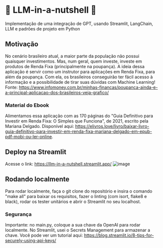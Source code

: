 # 🥜 LLM-in-a-nutshell 🥜
Implementação de uma integração de GPT, usando Streamlit, LangChain, LLM e padrões de projeto em Python

## Motivação
No cenário brasileiro atual, a maior parte da população não possui quaisquer investimentos. Mas, num geral, quem investe, investe em produtos de Renda Fixa (principalmente na poupança). A ideia dessa aplicação é servir como um instrutor para aplicações em Renda Fixa, para além da poupança. Com ela, os brasileiros conseguirão ter fácil acesso à informação e a possibilidade de tirar suas dúvidas com Machine Learning!
Fonte: https://www.infomoney.com.br/minhas-financas/poupanca-ainda-e-a-principal-aplicacao-dos-brasileiros-veja-grafico/

### Material do Ebook
Alimentamos essa aplicação com as 170 páginas do "Guia Definitivo para Investir em Renda Fixa: O Simples que Funciona", de 2021, escrito pela  Mariana Delgado. Disponível aqui: https://elivros.love/livro/baixar-livro-guia-definitivo-para-investir-em-renda-fixa-mariana-delgado-em-epub-pdf-mobi-ou-ler-online. 

## Deploy na Streamlit
Acesse o link: https://llm-in-a-nutshell.streamlit.app/
![image](https://github.com/kamillyruseler/LLM-in-a-nutshell/assets/107367118/2887a49f-1717-4bc2-96f5-aee1529c8e00)

## Rodando localmente
Para rodar localmente, faça o git clone do repositório e insira o comando "make all" para baixar os requisitos, fazer o linting (com isort, flake8 e black), rodar os tester unitários e abrir o Streamlit no seu localhost. 

### Segurança
Importante: no main.py, coloque a sua chave da OpenAI para rodar localmente.
No Streamlit, usei o Secrets Management para armazenar a chave. Você pode ver um tutorial aqui: https://blog.streamlit.io/8-tips-for-securely-using-api-keys/
